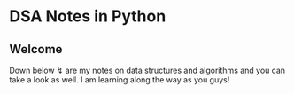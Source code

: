 # DSA Notes in Python 

## Welcome 

<p>
Down below ↯ are my notes on data structures and algorithms and you can take a look as well. I am learning along the way as you guys!
</p>

